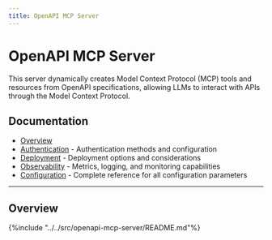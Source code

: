 ```yaml
---
title: OpenAPI MCP Server
---
```


# OpenAPI MCP Server

This server dynamically creates Model Context Protocol (MCP) tools and resources from OpenAPI specifications, allowing LLMs to interact with APIs through the Model Context Protocol.

## Documentation

- [Overview](#overview)
- [Authentication](openapi-mcp-server/authentication.md) - Authentication methods and configuration
- [Deployment](openapi-mcp-server/deployment.md) - Deployment options and considerations
- [Observability](openapi-mcp-server/observability.md) - Metrics, logging, and monitoring capabilities
- [Configuration](openapi-mcp-server/configuration.md) - Complete reference for all configuration parameters

---

## Overview

{%include "../../src/openapi-mcp-server/README.md"%}

<script>
document.addEventListener('DOMContentLoaded', function() {
  // Map of source markdown files to their corresponding documentation pages
  const linkMap = {
    'AUTHENTICATION.md': 'openapi-mcp-server/authentication/',
    'DEPLOYMENT.md': 'openapi-mcp-server/deployment/',
    'OBSERVABILITY.md': 'openapi-mcp-server/observability/',
    'CONFIGURATION.md': 'openapi-mcp-server/configuration/'
  };

  // Replace links to markdown files with links to the proper pages
  const links = document.querySelectorAll('a');
  links.forEach(link => {
    const href = link.getAttribute('href');
    if (!href) return;

    // Check if the href matches any of our markdown files
    for (const [mdFile, docPage] of Object.entries(linkMap)) {
      if (href === mdFile || href.endsWith('/' + mdFile)) {
        link.href = docPage;
        break;
      }
    }
  });
});
</script>
